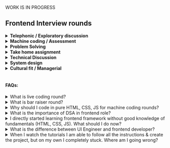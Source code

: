 WORK IS IN PROGRESS

## Frontend Interview rounds

<details>
  <summary><strong>Telephonic / Exploratory discussion</strong></summary>
</details>

<details>
  <summary><strong>Machine coding / Assessment</strong></summary>
</details>

<details>
  <summary><strong>Problem Solving</strong></summary>
</details>

<details>
  <summary><strong>Take home assignment</strong></summary>
</details>

<details>
  <summary><strong>Technical Discussion</strong></summary>
</details>

<details>
  <summary><strong>System design</strong></summary>
</details>

<details>
  <summary><strong>Cultural fit / Managerial</strong></summary>
</details>

<br>

#### FAQs:

<details>
  <summary>What is live coding round?</summary>
</details>

<details>
  <summary>What is bar raiser round?</summary>
</details>

<details>
  <summary>Why should I code in pure HTML, CSS, JS for machine coding rounds?</summary>
</details>

<details>
  <summary>What is the importance of DSA in frontend role?</summary>
</details>

<details>
  <summary>I directly started learning frontend framework without good knowledge of fundamentals (HTML, CSS, JS). What should I do now?</summary>
</details>

<details>
  <summary>What is the difference between UI Engineer and frontend developer?</summary>
</details>

<details>
  <summary>When I watch the tutorials I am able to follow all the instructions & create the project, but on my own I completely stuck. Where am I going wrong?</summary>
</details>
